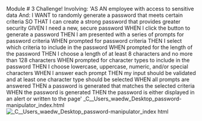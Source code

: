 Module # 3 Challenge!
Involving:
'AS AN employee with access to sensitive data
And:
I WANT to randomly generate a password that meets certain criteria
SO THAT I can create a strong password that provides greater security
GIVEN I need a new, secure password
WHEN I click the button to generate a password
THEN I am presented with a series of prompts for password criteria
WHEN prompted for password criteria
THEN I select which criteria to include in the password
WHEN prompted for the length of the password
THEN I choose a length of at least 8 characters and no more than 128 characters
WHEN prompted for character types to include in the password
THEN I choose lowercase, uppercase, numeric, and/or special characters
WHEN I answer each prompt
THEN my input should be validated and at least one character type should be selected
WHEN all prompts are answered
THEN a password is generated that matches the selected criteria
WHEN the password is generated
THEN the password is either displayed in an alert or written to the page'
_C__Users_waedw_Desktop_password-manipulator_index.html![_C__Users_waedw_Desktop_password-manipulator_index html](https://user-images.githubusercontent.com/71949043/110402426-3ae7fe00-8030-11eb-875b-f6753f5af2a2.png)


